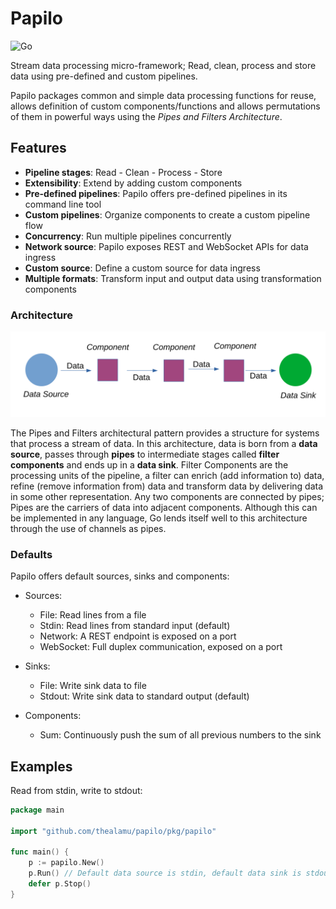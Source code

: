 # Papilo
![Go](https://github.com/thealamu/papilo/workflows/Go/badge.svg)

Stream data processing micro-framework; Read, clean, process and store data using pre-defined and custom pipelines.

Papilo packages common and simple data processing functions for reuse, allows definition of custom components/functions and allows permutations of them in powerful ways using the *Pipes and Filters Architecture*.

## Features
- **Pipeline stages**: Read - Clean - Process - Store
- **Extensibility**: Extend by adding custom components
- **Pre-defined pipelines**: Papilo offers pre-defined pipelines in its command line tool
- **Custom pipelines**: Organize components to create a custom pipeline flow
- **Concurrency**: Run multiple pipelines concurrently
- **Network source**: Papilo exposes REST and WebSocket APIs for data ingress
- **Custom source**: Define a custom source for data ingress
- **Multiple formats**: Transform input and output data using transformation components

### Architecture
![Architecture](./images/architecture.svg)

The Pipes and Filters architectural pattern provides a structure for systems that process a stream of data.
In this architecture, data is born from a **data source**, passes through **pipes** to intermediate stages called **filter components** and ends up in a **data sink**. Filter Components are the processing units of the pipeline, a filter can enrich (add information to) data, refine (remove information from) data and transform data by delivering data in some other representation. Any two components are connected by pipes; Pipes are the carriers of data into adjacent components. Although this can be implemented in any language, Go lends itself well to this architecture through the use of channels as pipes.

### Defaults
Papilo offers default sources, sinks and components:

- Sources:
    - File: Read lines from a file
    - Stdin: Read lines from standard input (default)
    - Network: A REST endpoint is exposed on a port
    - WebSocket: Full duplex communication, exposed on a port

- Sinks:
    - File: Write sink data to file
    - Stdout: Write sink data to standard output (default)

- Components:
    - Sum: Continuously push the sum of all previous numbers to the sink


## Examples
Read from stdin, write to stdout:
```go
package main

import "github.com/thealamu/papilo/pkg/papilo"

func main() {
    p := papilo.New()
    p.Run() // Default data source is stdin, default data sink is stdout
    defer p.Stop()
}
```